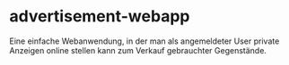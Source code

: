# advertisement-webapp
Eine einfache Webanwendung, in der man als angemeldeter User private Anzeigen online stellen kann zum Verkauf gebrauchter Gegenstände.
